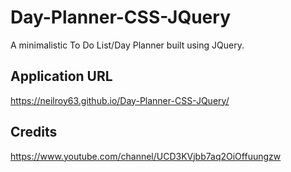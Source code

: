 # Day-Planner-CSS-JQuery

A minimalistic To Do List/Day Planner built using JQuery. 

## Application URL

https://neilroy63.github.io/Day-Planner-CSS-JQuery/

## Credits 

https://www.youtube.com/channel/UCD3KVjbb7aq2OiOffuungzw
